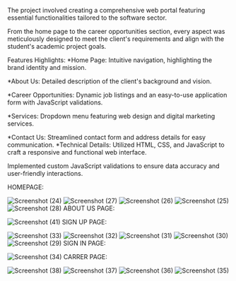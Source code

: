 The project involved creating a comprehensive web portal featuring essential functionalities tailored to the software sector.


From the home page to the career opportunities section, every aspect was meticulously designed to meet the client's requirements and align with the student's academic project goals.


 Features Highlights:
*Home Page: Intuitive navigation, highlighting the brand identity and mission.

*About Us: Detailed description of the client's background and vision.

*Career Opportunities: Dynamic job listings and an easy-to-use application form with JavaScript validations.

*Services: Dropdown menu featuring web design and digital marketing services.

*Contact Us: Streamlined contact form and address details for easy communication.
*Technical Details:
 Utilized HTML, CSS, and JavaScript to craft a responsive and functional web interface.
 
 Implemented custom JavaScript validations to ensure data accuracy and user-friendly interactions.

 HOMEPAGE:
 
![Screenshot (24)](https://github.com/ABINAYAKAPIL/IT-SECTOR-WEB-PAGE/assets/139993333/e5cc000b-60e2-40e4-a0c7-91a9d5bf2890)
![Screenshot (27)](https://github.com/ABINAYAKAPIL/IT-SECTOR-WEB-PAGE/assets/139993333/ac0cfde7-b350-4c6c-ba62-f27423c29a4f)
![Screenshot (26)](https://github.com/ABINAYAKAPIL/IT-SECTOR-WEB-PAGE/assets/139993333/894d0f94-9cf2-4f56-a561-64d38dfb7d10)
![Screenshot (25)](https://github.com/ABINAYAKAPIL/IT-SECTOR-WEB-PAGE/assets/139993333/283caa34-0ad6-4a5f-bf96-18c55bc39555)
![Screenshot (28)](https://github.com/ABINAYAKAPIL/IT-SECTOR-WEB-PAGE/assets/139993333/fe5a951e-6059-4ed4-96eb-ad4a63c31148)
ABOUT US PAGE:

![Screenshot (41)](https://github.com/ABINAYAKAPIL/IT-SECTOR-WEB-PAGE/assets/139993333/c7dc3df8-3a5a-4616-865d-a8d01a08f488)
SIGN UP PAGE:

![Screenshot (33)](https://github.com/ABINAYAKAPIL/IT-SECTOR-WEB-PAGE/assets/139993333/b57cbeee-11ab-4023-ad42-03673bc208ec)
![Screenshot (32)](https://github.com/ABINAYAKAPIL/IT-SECTOR-WEB-PAGE/assets/139993333/dbe82833-ab5f-4491-ad38-515284ecec74)
![Screenshot (31)](https://github.com/ABINAYAKAPIL/IT-SECTOR-WEB-PAGE/assets/139993333/6dee2c78-bc4b-4698-aeb2-a79cb970537c)
![Screenshot (30)](https://github.com/ABINAYAKAPIL/IT-SECTOR-WEB-PAGE/assets/139993333/26eed331-36a9-47c8-a636-e6dc2eb5e9b0)
![Screenshot (29)](https://github.com/ABINAYAKAPIL/IT-SECTOR-WEB-PAGE/assets/139993333/75c53504-e7c3-4c27-a276-b915f68a10c9)
SIGN IN PAGE:

![Screenshot (34)](https://github.com/ABINAYAKAPIL/IT-SECTOR-WEB-PAGE/assets/139993333/aee19552-e2f3-46c1-a862-be59494c60d8) 
CARRER PAGE:

![Screenshot (38)](https://github.com/ABINAYAKAPIL/IT-SECTOR-WEB-PAGE/assets/139993333/da27f50b-6e44-437e-8296-8586285f9cfa)
![Screenshot (37)](https://github.com/ABINAYAKAPIL/IT-SECTOR-WEB-PAGE/assets/139993333/9c74377b-30d8-4a12-8304-a5e70846af4a)
![Screenshot (36)](https://github.com/ABINAYAKAPIL/IT-SECTOR-WEB-PAGE/assets/139993333/3eb19e0d-5042-423a-898b-ef9aa557864c)
![Screenshot (35)](https://github.com/ABINAYAKAPIL/IT-SECTOR-WEB-PAGE/assets/139993333/97fdf523-048d-4f5a-8dd5-272f087a7eea)





